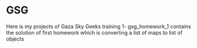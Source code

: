# GSG
Here is my projects of Gaza Sky Geeks training
1- gsg_homework_1 contains the solution of first homework
   which is converting a list of maps to list of objects
